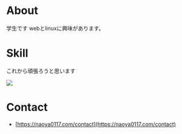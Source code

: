 # About
学生です
webとlinuxに興味があります。
# Skill
これから頑張ろうと思います

<img src="https://skillicons.dev/icons?i=git,html,css,windows,linux,arch,vim,bash" />

# Contact
- [https://naoya0117.com/contact](https://naoya0117.com/contact)
<!--
<img src="https://github-readme-stats.vercel.app/api?username=naoya0117&&show_icons=true" /><img src="https://github-readme-stats.vercel.app/api/top-langs/?username=naoya0117&hide=Vim%20Script&langs_count=10&layout=compact" />

<img src="https://github-profile-trophy.vercel.app/?username=naoya0117" />
-->

